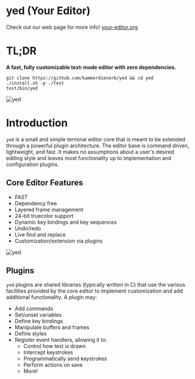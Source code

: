 # yed (Your Editor)

Check out our web page for more info!
[your-editor.org](https://your-editor.org)

# TL;DR
**A fast, fully customizable text-mode editor with zero dependencies.**
```
git clone https://github.com/kammerdienerb/yed && cd yed
./install.sh -p ./test
test/bin/yed
```

![yed](screenshots/1.png)

# Introduction
`yed` is a small and simple terminal editor core that is meant to be extended through a powerful plugin architecture.
The editor base is command driven, lightweight, and fast.
It makes no assumptions about a user's desired editing style and leaves most functionality up to implementation and configuration plugins.
## Core Editor Features
- _FAST_
- Dependency free
- Layered frame management
- 24-bit truecolor support
- Dynamic key bindings and key sequences
- Undo/redo
- Live find and replace
- Customization/extension via plugins

![yed](screenshots/2.png)

## Plugins
`yed` plugins are shared libraries (typically written in C) that use the various facilities provided by the core editor to implement customization and add additional functionality.
A plugin may:
- Add commands
- Set/unset variables
- Define key bindings
- Manipulate buffers and frames
- Define styles
- Register event handlers, allowing it to:
    - Control how text is drawn
    - Intercept keystrokes
    - Programmatically send keystrokes
    - Perform actions on save
    - More!
